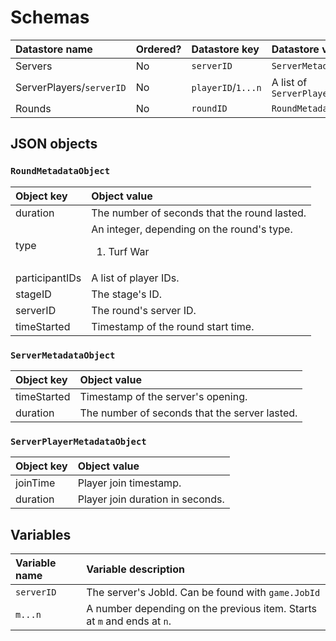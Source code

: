 # Schemas
<table>
  <thead>
    <tr>
      <th align="left">Datastore name</th>
      <th align="left">Ordered?</th>
      <th align="left">Datastore key</th>
      <th align="left">Datastore value</th>
    </tr>
  </thead>
  <tbody>
    <tr>
      <td>Servers</td>
      <td>No</td>
      <td>
        <code>serverID</code>
      </td>
      <td>
        <code>ServerMetadataObject</code>
      </td>
    </tr>
    <tr>
      <td>
        ServerPlayers/<code>serverID</code>
      </td>
      <td>No</td>
      <td>
        <code>playerID</code>/<code>1...n</code>
      </td>
      <td>
        A list of <code>ServerPlayerMetadataObject</code>
      </td>
    </tr>
    <tr>
      <td>Rounds</td>
      <td>No</td>
      <td>
        <code>roundID</code>
      </td>
      <td>
        <code>RoundMetadataObject</code>
      </td>
    </tr>
  </tbody>
</table>

## JSON objects
### `RoundMetadataObject`
<table>
  <thead>
    <tr>
      <th align="left">Object key</th>
      <th align="left">Object value</th>
    </tr>
  </thead>
  <tbody>
    <tr>
      <td>duration</td>
      <td>The number of seconds that the round lasted.</td>
    </tr>
    <tr>
      <td>type</td>
      <td>
        An integer, depending on the round's type.
        <ol>
          <li>Turf War</li>
        </ol>
      </td>
    </tr>
    <tr>
      <td>participantIDs</td>
      <td>A list of player IDs.</td>
    </tr>
    <tr>
      <td>stageID</td>
      <td>The stage's ID.</td>
    </tr>
    <tr>
      <td>serverID</td>
      <td>The round's server ID.</td>
    </tr>
    <tr>
      <td>timeStarted</td>
      <td>Timestamp of the round start time.</td>
    </tr>
  </tbody>
</table>

### `ServerMetadataObject`
<table>
  <thead>
    <tr>
      <th align="left">Object key</th>
      <th align="left">Object value</th>
    </tr>
  </thead>
  <tbody>
    <tr>
      <td>timeStarted</td>
      <td>Timestamp of the server's opening.</td>
    </tr>
    <tr>
      <td>duration</td>
      <td>The number of seconds that the server lasted.</td>
    </tr>
  </tbody>
</table>

### `ServerPlayerMetadataObject`
<table>
  <thead>
    <tr>
      <th align="left">Object key</th>
      <th align="left">Object value</th>
    </tr>
  </thead>
  <tbody>
    <tr>
      <td>joinTime</td>
      <td>Player join timestamp.</td>
    </tr>
    <tr>
      <td>duration</td>
      <td>Player join duration in seconds.</td>
    </tr>
  </tbody>
</table>

## Variables
<table>
  <thead>
    <tr>
      <th align="left">Variable name</th>
      <th align="left">Variable description</th>
    </tr>
  </thead>
  <tbody>
    <tr>
      <td>
        <code>serverID</code>
      </td>
      <td>The server's JobId. Can be found with <code>game.JobId</code></td>
    </tr>
    <tr>
      <td>
        <code>m...n</code>
      </td>
      <td>A number depending on the previous item. Starts at <code>m</code> and ends at <code>n</code>.</td>
    </tr>
  </tbody>
</table>

